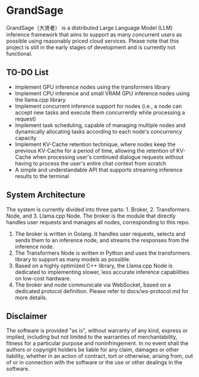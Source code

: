 # GrandSage

GrandSage（大贤者） is a distributed Large Language Model (LLM) inference framework that aims to support as many concurrent users as possible using reasonably priced cloud services. Please note that this project is still in the early stages of development and is currently not functional.

## TO-DO List
- Implement GPU inference nodes using the transformers library
- Implement CPU inference and small VRAM GPU inference nodes using the llama.cpp library
- Implement concurrent inference support for nodes (i.e., a node can accept new tasks and execute them concurrently while processing a request)
- Implement task scheduling, capable of managing multiple nodes and dynamically allocating tasks according to each node's concurrency capacity
- Implement KV-Cache retention technique, where nodes keep the previous KV-Cache for a period of time, allowing the retention of KV-Cache when processing user's continued dialogue requests without having to process the user's entire chat context from scratch
- A simple and understandable API that supports streaming inference results to the terminal

## System Architecture

The system is currently divided into three parts: 1. Broker, 2. Transformers Node, and 3. Llama.cpp Node. The broker is the module that directly handles user requests and manages all nodes, corresponding to this repo.

1. The broker is written in Golang. It handles user requests, selects and sends them to an inference node, and streams the responses from the inference node.
2. The Transformers Node is written in Python and uses the transformers library to support as many models as possible.
3. Based on a highly optimized C++ library, the Llama.cpp Node is dedicated to implementing slower, less accurate inference capabilities on low-cost hardware.
4. The broker and node communicate via WebSocket, based on a dedicated protocol definition. Please refer to docs/ws-protocol.md for more details.

## Disclaimer

The software is provided "as is", without warranty of any kind, express or implied, including but not limited to the warranties of merchantability, fitness for a particular purpose and noninfringement. In no event shall the authors or copyright holders be liable for any claim, damages or other liability, whether in an action of contract, tort or otherwise, arising from, out of or in connection with the software or the use or other dealings in the software.

